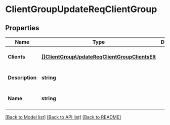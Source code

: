 # ClientGroupUpdateReqClientGroup

## Properties
Name | Type | Description | Notes
------------ | ------------- | ------------- | -------------
**Clients** | [**[]ClientGroupUpdateReqClientGroupClientsElt**](ClientGroupUpdateReq_ClientGroup_Clients_Elt.md) |  | [optional] [default to null]
**Description** | **string** |  | [optional] [default to null]
**Name** | **string** |  | [optional] [default to null]

[[Back to Model list]](../README.md#documentation-for-models) [[Back to API list]](../README.md#documentation-for-api-endpoints) [[Back to README]](../README.md)



